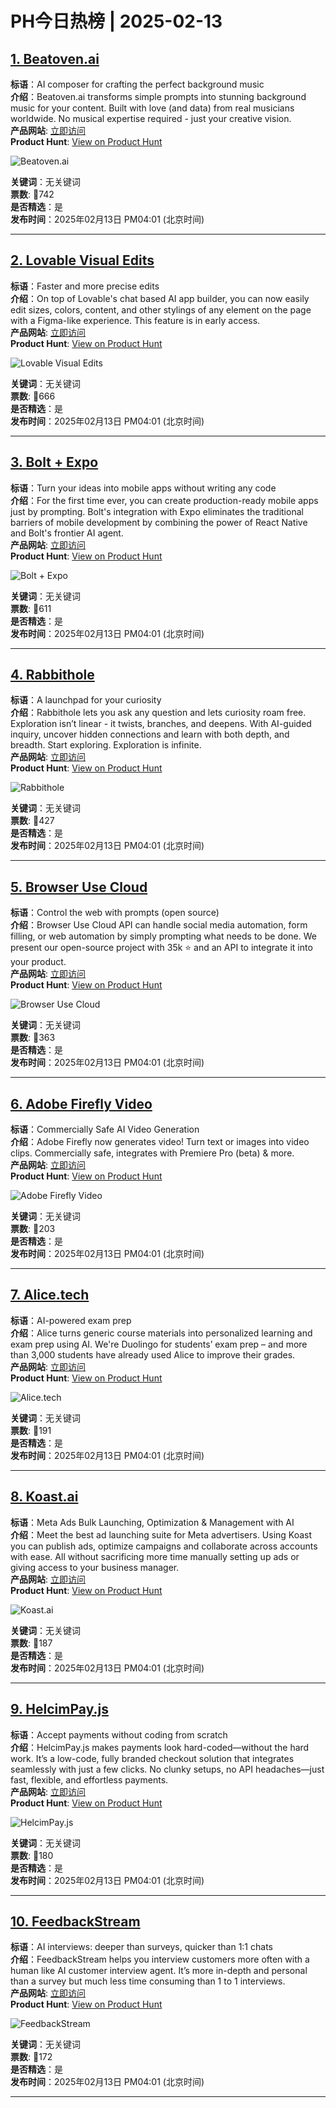 # PH今日热榜 | 2025-02-13

## [1. Beatoven.ai](https://www.producthunt.com/posts/beatoven-ai?utm_campaign=producthunt-api&utm_medium=api-v2&utm_source=Application%3A+linewalker+%28ID%3A+135281%29)  
**标语**：AI composer for crafting the perfect background music  
**介绍**：Beatoven.ai transforms simple prompts into stunning background music for your content. Built with love (and data) from real musicians worldwide. No musical expertise required - just your creative vision.  
**产品网站**: [立即访问](https://www.producthunt.com/r/7PG2LOPNPAZ2ZF?utm_campaign=producthunt-api&utm_medium=api-v2&utm_source=Application%3A+linewalker+%28ID%3A+135281%29)  
**Product Hunt**: [View on Product Hunt](https://www.producthunt.com/posts/beatoven-ai?utm_campaign=producthunt-api&utm_medium=api-v2&utm_source=Application%3A+linewalker+%28ID%3A+135281%29)  

![Beatoven.ai](https://ph-files.imgix.net/0213c414-8e5c-4303-ab32-1db3766ae973.png?auto=format&fit=crop&frame=1&h=512&w=1024)  

**关键词**：无关键词  
**票数**: 🔺742  
**是否精选**：是  
**发布时间**：2025年02月13日 PM04:01 (北京时间)  

---

## [2. Lovable Visual Edits](https://www.producthunt.com/posts/lovable-visual-edits?utm_campaign=producthunt-api&utm_medium=api-v2&utm_source=Application%3A+linewalker+%28ID%3A+135281%29)  
**标语**：Faster and more precise edits  
**介绍**：On top of Lovable's chat based AI app builder, you can now easily edit sizes, colors, content, and other stylings of any element on the page with a Figma-like experience. This feature is in early access.  
**产品网站**: [立即访问](https://www.producthunt.com/r/P4FEUHNLX724LW?utm_campaign=producthunt-api&utm_medium=api-v2&utm_source=Application%3A+linewalker+%28ID%3A+135281%29)  
**Product Hunt**: [View on Product Hunt](https://www.producthunt.com/posts/lovable-visual-edits?utm_campaign=producthunt-api&utm_medium=api-v2&utm_source=Application%3A+linewalker+%28ID%3A+135281%29)  

![Lovable Visual Edits](https://ph-files.imgix.net/dc61685d-2ba6-444e-9b49-3e94b2b52b86.png?auto=format&fit=crop&frame=1&h=512&w=1024)  

**关键词**：无关键词  
**票数**: 🔺666  
**是否精选**：是  
**发布时间**：2025年02月13日 PM04:01 (北京时间)  

---

## [3. Bolt + Expo](https://www.producthunt.com/posts/bolt-expo?utm_campaign=producthunt-api&utm_medium=api-v2&utm_source=Application%3A+linewalker+%28ID%3A+135281%29)  
**标语**：Turn your ideas into mobile apps without writing any code  
**介绍**：For the first time ever, you can create production-ready mobile apps just by prompting. Bolt's integration with Expo eliminates the traditional barriers of mobile development by combining the power of React Native and Bolt's frontier AI agent.  
**产品网站**: [立即访问](https://www.producthunt.com/r/JLBDQDBF4456EA?utm_campaign=producthunt-api&utm_medium=api-v2&utm_source=Application%3A+linewalker+%28ID%3A+135281%29)  
**Product Hunt**: [View on Product Hunt](https://www.producthunt.com/posts/bolt-expo?utm_campaign=producthunt-api&utm_medium=api-v2&utm_source=Application%3A+linewalker+%28ID%3A+135281%29)  

![Bolt + Expo](https://ph-files.imgix.net/eddb5f0e-19be-4f4f-a617-e9ac206f03d3.png?auto=format&fit=crop&frame=1&h=512&w=1024)  

**关键词**：无关键词  
**票数**: 🔺611  
**是否精选**：是  
**发布时间**：2025年02月13日 PM04:01 (北京时间)  

---

## [4. Rabbithole](https://www.producthunt.com/posts/rabbithole-3?utm_campaign=producthunt-api&utm_medium=api-v2&utm_source=Application%3A+linewalker+%28ID%3A+135281%29)  
**标语**：A launchpad for your curiosity  
**介绍**：Rabbithole lets you ask any question and lets curiosity roam free. Exploration isn’t linear - it twists, branches, and deepens. With AI-guided inquiry, uncover hidden connections and learn with both depth, and breadth. Start exploring. Exploration is infinite.  
**产品网站**: [立即访问](https://www.producthunt.com/r/56C7BDNNZPMCPR?utm_campaign=producthunt-api&utm_medium=api-v2&utm_source=Application%3A+linewalker+%28ID%3A+135281%29)  
**Product Hunt**: [View on Product Hunt](https://www.producthunt.com/posts/rabbithole-3?utm_campaign=producthunt-api&utm_medium=api-v2&utm_source=Application%3A+linewalker+%28ID%3A+135281%29)  

![Rabbithole](https://ph-files.imgix.net/dd9ca9b0-2637-4f75-b5f1-d91a89574075.png?auto=format&fit=crop&frame=1&h=512&w=1024)  

**关键词**：无关键词  
**票数**: 🔺427  
**是否精选**：是  
**发布时间**：2025年02月13日 PM04:01 (北京时间)  

---

## [5. Browser Use Cloud](https://www.producthunt.com/posts/browser-use-cloud?utm_campaign=producthunt-api&utm_medium=api-v2&utm_source=Application%3A+linewalker+%28ID%3A+135281%29)  
**标语**：Control the web with prompts (open source)  
**介绍**：Browser Use Cloud API can handle social media automation, form filling, or web automation by simply prompting what needs to be done. We present our open-source project with 35k ⭐ and an API to integrate it into your product.  
**产品网站**: [立即访问](https://www.producthunt.com/r/LVCSK6K5LQAEWK?utm_campaign=producthunt-api&utm_medium=api-v2&utm_source=Application%3A+linewalker+%28ID%3A+135281%29)  
**Product Hunt**: [View on Product Hunt](https://www.producthunt.com/posts/browser-use-cloud?utm_campaign=producthunt-api&utm_medium=api-v2&utm_source=Application%3A+linewalker+%28ID%3A+135281%29)  

![Browser Use Cloud](https://ph-files.imgix.net/b198fca3-2fe9-41d0-bced-7d71eed98190.png?auto=format&fit=crop&frame=1&h=512&w=1024)  

**关键词**：无关键词  
**票数**: 🔺363  
**是否精选**：是  
**发布时间**：2025年02月13日 PM04:01 (北京时间)  

---

## [6. Adobe Firefly Video](https://www.producthunt.com/posts/adobe-firefly-video?utm_campaign=producthunt-api&utm_medium=api-v2&utm_source=Application%3A+linewalker+%28ID%3A+135281%29)  
**标语**：Commercially Safe AI Video Generation  
**介绍**：Adobe Firefly now generates video! Turn text or images into video clips. Commercially safe, integrates with Premiere Pro (beta) & more.  
**产品网站**: [立即访问](https://www.producthunt.com/r/KVRMQRT3WQ7JNM?utm_campaign=producthunt-api&utm_medium=api-v2&utm_source=Application%3A+linewalker+%28ID%3A+135281%29)  
**Product Hunt**: [View on Product Hunt](https://www.producthunt.com/posts/adobe-firefly-video?utm_campaign=producthunt-api&utm_medium=api-v2&utm_source=Application%3A+linewalker+%28ID%3A+135281%29)  

![Adobe Firefly Video](https://ph-files.imgix.net/d10be7a3-f0f2-4cd9-95c8-fff8b20f1b7a.png?auto=format&fit=crop&frame=1&h=512&w=1024)  

**关键词**：无关键词  
**票数**: 🔺203  
**是否精选**：是  
**发布时间**：2025年02月13日 PM04:01 (北京时间)  

---

## [7. Alice.tech](https://www.producthunt.com/posts/alice-tech?utm_campaign=producthunt-api&utm_medium=api-v2&utm_source=Application%3A+linewalker+%28ID%3A+135281%29)  
**标语**：AI-powered exam prep  
**介绍**：Alice turns generic course materials into personalized learning and exam prep using AI. We're Duolingo for students’ exam prep – and more than 3,000 students have already used Alice to improve their grades.  
**产品网站**: [立即访问](https://www.producthunt.com/r/ZG4Q6LXT6NQYVA?utm_campaign=producthunt-api&utm_medium=api-v2&utm_source=Application%3A+linewalker+%28ID%3A+135281%29)  
**Product Hunt**: [View on Product Hunt](https://www.producthunt.com/posts/alice-tech?utm_campaign=producthunt-api&utm_medium=api-v2&utm_source=Application%3A+linewalker+%28ID%3A+135281%29)  

![Alice.tech](https://ph-files.imgix.net/f142d604-bbb5-493b-9f4d-c7b2aa2263fd.png?auto=format&fit=crop&frame=1&h=512&w=1024)  

**关键词**：无关键词  
**票数**: 🔺191  
**是否精选**：是  
**发布时间**：2025年02月13日 PM04:01 (北京时间)  

---

## [8. Koast.ai](https://www.producthunt.com/posts/koast-ai?utm_campaign=producthunt-api&utm_medium=api-v2&utm_source=Application%3A+linewalker+%28ID%3A+135281%29)  
**标语**：Meta Ads Bulk Launching, Optimization & Management with AI  
**介绍**：Meet the best ad launching suite for Meta advertisers. Using Koast you can publish ads, optimize campaigns and collaborate across accounts with ease. All without sacrificing more time manually setting up ads or giving access to your business manager.  
**产品网站**: [立即访问](https://www.producthunt.com/r/ARACAJ2FOSIIM3?utm_campaign=producthunt-api&utm_medium=api-v2&utm_source=Application%3A+linewalker+%28ID%3A+135281%29)  
**Product Hunt**: [View on Product Hunt](https://www.producthunt.com/posts/koast-ai?utm_campaign=producthunt-api&utm_medium=api-v2&utm_source=Application%3A+linewalker+%28ID%3A+135281%29)  

![Koast.ai](https://ph-files.imgix.net/a1e0e988-0f15-49bb-b878-d2be7f062a61.png?auto=format&fit=crop&frame=1&h=512&w=1024)  

**关键词**：无关键词  
**票数**: 🔺187  
**是否精选**：是  
**发布时间**：2025年02月13日 PM04:01 (北京时间)  

---

## [9. HelcimPay.js](https://www.producthunt.com/posts/helcimpay-js?utm_campaign=producthunt-api&utm_medium=api-v2&utm_source=Application%3A+linewalker+%28ID%3A+135281%29)  
**标语**：Accept payments without coding from scratch  
**介绍**：HelcimPay.js makes payments look hard-coded—without the hard work. It’s a low-code, fully branded checkout solution that integrates seamlessly with just a few clicks. No clunky setups, no API headaches—just fast, flexible, and effortless payments.  
**产品网站**: [立即访问](https://www.producthunt.com/r/7WHZRZ37WZHUNP?utm_campaign=producthunt-api&utm_medium=api-v2&utm_source=Application%3A+linewalker+%28ID%3A+135281%29)  
**Product Hunt**: [View on Product Hunt](https://www.producthunt.com/posts/helcimpay-js?utm_campaign=producthunt-api&utm_medium=api-v2&utm_source=Application%3A+linewalker+%28ID%3A+135281%29)  

![HelcimPay.js](https://ph-files.imgix.net/2cdf373e-2209-4302-9df1-8847ff8db0dc.png?auto=format&fit=crop&frame=1&h=512&w=1024)  

**关键词**：无关键词  
**票数**: 🔺180  
**是否精选**：是  
**发布时间**：2025年02月13日 PM04:01 (北京时间)  

---

## [10. FeedbackStream](https://www.producthunt.com/posts/feedbackstream?utm_campaign=producthunt-api&utm_medium=api-v2&utm_source=Application%3A+linewalker+%28ID%3A+135281%29)  
**标语**：AI interviews: deeper than surveys, quicker than 1:1 chats  
**介绍**：FeedbackStream helps you interview customers more often with a human like AI customer interview agent. It’s more in-depth and personal than a survey but much less time consuming than 1 to 1 interviews.  
**产品网站**: [立即访问](https://www.producthunt.com/r/TNESLTSW5KCCU5?utm_campaign=producthunt-api&utm_medium=api-v2&utm_source=Application%3A+linewalker+%28ID%3A+135281%29)  
**Product Hunt**: [View on Product Hunt](https://www.producthunt.com/posts/feedbackstream?utm_campaign=producthunt-api&utm_medium=api-v2&utm_source=Application%3A+linewalker+%28ID%3A+135281%29)  

![FeedbackStream](https://ph-files.imgix.net/339b80c6-93b7-433b-a716-f9e61a751c0d.png?auto=format&fit=crop&frame=1&h=512&w=1024)  

**关键词**：无关键词  
**票数**: 🔺172  
**是否精选**：是  
**发布时间**：2025年02月13日 PM04:01 (北京时间)  

---

